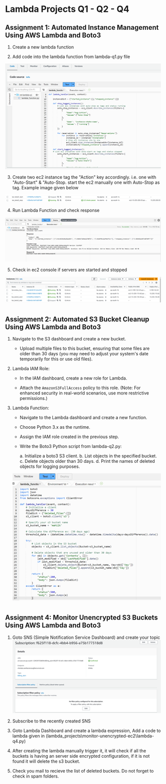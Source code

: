 # Lambda Projects Q1 - Q2 - Q4

## Assignment 1: Automated Instance Management Using AWS Lambda and Boto3

1. Create a new lambda function
    
2. Add code into the lambda function from lambda-q1.py file

![Alt text](image-1.png)

3. Create two ec2 instance tag the "Action" key accordingly. i.e. one with "Auto-Start" & "Auto-Stop. start the ec2 manually one with Auto-Stop as tag. Example image given below

![Alt text](image.png)

4. Run Lambda Function and check response

![Alt text](image-2.png)

5. Check in ec2 console if servers are started and stopped

![Alt text](image-3.png)

#
## Assignment 2: Automated S3 Bucket Cleanup Using AWS Lambda and Boto3

1. Navigate to the S3 dashboard and create a new bucket.

    - Upload multiple files to this bucket, ensuring that some files are older than 30 days (you may need to adjust your system's date temporarily for this or use old files).

2. Lambda IAM Role:

   - In the IAM dashboard, create a new role for Lambda.

   - Attach the `AmazonS3FullAccess` policy to this role. (Note: For enhanced security in real-world scenarios, use more restrictive permissions.)

3. Lambda Function:

   - Navigate to the Lambda dashboard and create a new function.

   - Choose Python 3.x as the runtime.

   - Assign the IAM role created in the previous step.

   - Write the Boto3 Python script from lambda-q2.py:

        a. Initialize a boto3 S3 client.
        b. List objects in the specified bucket.
        c. Delete objects older than 30 days.
        d. Print the names of deleted objects for logging purposes.

    ![Alt text](image-4.png)

#
## Assignment 4: Monitor Unencrypted S3 Buckets Using AWS Lambda and Boto3

1. Goto SNS (Simple Notification Service Dashboard) and create your topic
![Alt text](image-5.png)

2. Subscribe to the recently created SNS

3. Goto Lambda Dashboard and create a lambda expression, Add a code to lambda given in (lambda_projects\monitor-unencrypted-ec2\lambda-q4.py)

4. After creating the lambda manually trigger it, it will check if all the buckets is having an server side encrypted configuration, if it is not found it will delete the s3 bucket.

5. Check you mail to recieve the list of deleted buckets. Do not forget to check in spam folders.
